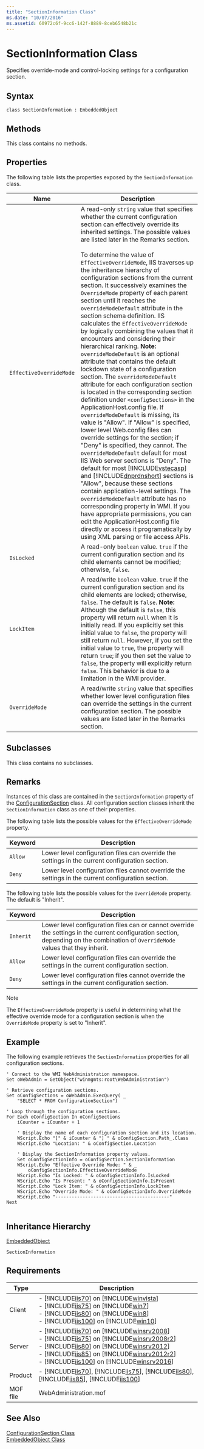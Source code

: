 ```yaml
---
title: "SectionInformation Class"
ms.date: "10/07/2016"
ms.assetid: 60972c6f-9cc6-142f-8889-8ceb6548b21c
---
```

# SectionInformation Class
Specifies override-mode and control-locking settings for a configuration section.  
  
## Syntax  
  
```vbs  
class SectionInformation : EmbeddedObject  
```  
  
## Methods  
 This class contains no methods.  
  
## Properties  
 The following table lists the properties exposed by the `SectionInformation` class.  
  
|Name|Description|  
|----------|-----------------|  
|`EffectiveOverrideMode`|A read-only `string` value that specifies whether the current configuration section can effectively override its inherited settings. The possible values are listed later in the Remarks section.<br /><br /> To determine the value of `EffectiveOverrideMode`, IIS traverses up the inheritance hierarchy of configuration sections from the current section. It successively examines the `OverrideMode` property of each parent section until it reaches the `overrideModeDefault` attribute in the section schema definition. IIS calculates the `EffectiveOverrideMode` by logically combining the values that it encounters and considering their hierarchical ranking. **Note:**  `overrideModeDefault` is an optional attribute that contains the default lockdown state of a configuration section. The `overrideModeDefault` attribute for each configuration section is located in the corresponding section definition under `<configSections>` in the ApplicationHost.config file. If `overrideModeDefault` is missing, its value is "Allow". If "Allow" is specified, lower level Web.config files can override settings for the section; if "Deny" is specified, they cannot. The `overrideModeDefault` default for most IIS Web server sections is "Deny". The default for most [!INCLUDE[vstecasp](../wmi-provider/includes/vstecasp-md.md)] and [!INCLUDE[dnprdnshort](../wmi-provider/includes/dnprdnshort-md.md)] sections is "Allow", because these sections contain application-level settings. The `overrideModeDefault` attribute has no corresponding property in WMI. If you have appropriate permissions, you can edit the ApplicationHost.config file directly or access it programatically by using XML parsing or file access APIs.|  
|`IsLocked`|A read-only `boolean` value. `true` if the current configuration section and its child elements cannot be modified; otherwise, `false`.|  
|`LockItem`|A read/write `boolean` value. `true` if the current configuration section and its child elements are locked; otherwise, `false`. The default is `false`. **Note:**  Although the default is `false`, this property will return `null` when it is initially read. If you explicitly set this initial value to `false`, the property will still return `null`. However, if you set the initial value to `true`, the property will return `true`; if you then set the value to `false`, the property will explicitly return `false`. This behavior is due to a limitation in the WMI provider.|  
|`OverrideMode`|A read/write `string` value that specifies whether lower level configuration files can override the settings in the current configuration section. The possible values are listed later in the Remarks section.|  
  
## Subclasses  
 This class contains no subclasses.  
  
## Remarks  
 Instances of this class are contained in the `SectionInformation` property of the [ConfigurationSection](../wmi-provider/configurationsection-class.md) class. All configuration section classes inherit the `SectionInformation` class as one of their properties.  
  
 The following table lists the possible values for the `EffectiveOverrideMode` property.  
  
|Keyword|Description|  
|-------------|-----------------|  
|`Allow`|Lower level configuration files can override the settings in the current configuration section.|  
|`Deny`|Lower level configuration files cannot override the settings in the current configuration section.|  
  
 The following table lists the possible values for the `OverrideMode` property. The default is "Inherit".  
  
|Keyword|Description|  
|-------------|-----------------|  
|`Inherit`|Lower level configuration files can or cannot override the settings in the current configuration section, depending on the combination of `OverrideMode` values that they inherit.|  
|`Allow`|Lower level configuration files can override the settings in the current configuration section.|  
|`Deny`|Lower level configuration files cannot override the settings in the current configuration section.|  
  
> [!NOTE]
>  The `EffectiveOverrideMode` property is useful in determining what the effective override mode for a configuration section is when the `OverrideMode` property is set to "Inherit".  
  
## Example  
 The following example retrieves the `SectionInformation` properties for all configuration sections.  
  
```  
' Connect to the WMI WebAdministration namespace.  
Set oWebAdmin = GetObject("winmgmts:root\WebAdministration")  
  
' Retrieve configuration sections.  
Set oConfigSections = oWebAdmin.ExecQuery( _  
    "SELECT * FROM ConfigurationSection")  
  
' Loop through the configuration sections.  
For Each oConfigSection In oConfigSections  
    iCounter = iCounter + 1  
  
    ' Display the name of each configuration section and its location.  
    WScript.Echo "[" & iCounter & "] " & oConfigSection.Path_.Class  
    WScript.Echo "Location: " & oConfigSection.Location  
  
    ' Display the SectionInformation property values.  
    Set oConfigSectionInfo = oConfigSection.SectionInformation  
    WScript.Echo "Effective Override Mode: " & _  
        oConfigSectionInfo.EffectiveOverrideMode  
    WScript.Echo "Is Locked: " & oConfigSectionInfo.IsLocked  
    WScript.Echo "Is Present: " & oConfigSectionInfo.IsPresent          
    WScript.Echo "Lock Item: " & oConfigSectionInfo.LockItem              
    WScript.Echo "Override Mode: " & oConfigSectionInfo.OverrideMode  
    WScript.Echo "------------------------------------------"  
Next  
  
```  
  
## Inheritance Hierarchy  
 [EmbeddedObject](../wmi-provider/embeddedobject-class.md)  
  
 `SectionInformation`  
  
## Requirements  
  
|Type|Description|  
|----------|-----------------|  
|Client|-   [!INCLUDE[iis70](../wmi-provider/includes/iis70-md.md)] on [!INCLUDE[winvista](../wmi-provider/includes/winvista-md.md)]<br />-   [!INCLUDE[iis75](../wmi-provider/includes/iis75-md.md)] on [!INCLUDE[win7](../wmi-provider/includes/win7-md.md)]<br />-   [!INCLUDE[iis80](../wmi-provider/includes/iis80-md.md)] on [!INCLUDE[win8](../wmi-provider/includes/win8-md.md)]<br />-   [!INCLUDE[iis100](../wmi-provider/includes/iis100-md.md)] on [!INCLUDE[win10](../wmi-provider/includes/win10-md.md)]|  
|Server|-   [!INCLUDE[iis70](../wmi-provider/includes/iis70-md.md)] on [!INCLUDE[winsrv2008](../wmi-provider/includes/winsrv2008-md.md)]<br />-   [!INCLUDE[iis75](../wmi-provider/includes/iis75-md.md)] on [!INCLUDE[winsrv2008r2](../wmi-provider/includes/winsrv2008r2-md.md)]<br />-   [!INCLUDE[iis80](../wmi-provider/includes/iis80-md.md)] on [!INCLUDE[winsrv2012](../wmi-provider/includes/winsrv2012-md.md)]<br />-   [!INCLUDE[iis85](../wmi-provider/includes/iis85-md.md)] on [!INCLUDE[winsrv2012r2](../wmi-provider/includes/winsrv2012r2-md.md)]<br />-   [!INCLUDE[iis100](../wmi-provider/includes/iis100-md.md)] on [!INCLUDE[winsrv2016](../wmi-provider/includes/winsrv2016-md.md)]|  
|Product|-   [!INCLUDE[iis70](../wmi-provider/includes/iis70-md.md)], [!INCLUDE[iis75](../wmi-provider/includes/iis75-md.md)], [!INCLUDE[iis80](../wmi-provider/includes/iis80-md.md)], [!INCLUDE[iis85](../wmi-provider/includes/iis85-md.md)], [!INCLUDE[iis100](../wmi-provider/includes/iis100-md.md)]|  
|MOF file|WebAdministration.mof|  
  
## See Also  
 [ConfigurationSection Class](../wmi-provider/configurationsection-class.md)   
 [EmbeddedObject Class](../wmi-provider/embeddedobject-class.md)

